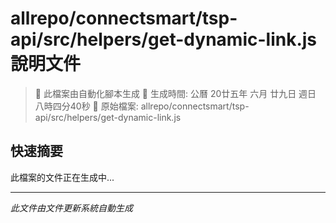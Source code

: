 # allrepo/connectsmart/tsp-api/src/helpers/get-dynamic-link.js 說明文件

> 🚧 此檔案由自動化腳本生成
> 📅 生成時間: 公曆 20廿五年 六月 廿九日 週日 八時四分40秒
> 📂 原始檔案: allrepo/connectsmart/tsp-api/src/helpers/get-dynamic-link.js

## 快速摘要
此檔案的文件正在生成中...

<!-- 實際使用時，這裡會是 Claude Code 生成的完整文件內容 -->

---
*此文件由文件更新系統自動生成*
